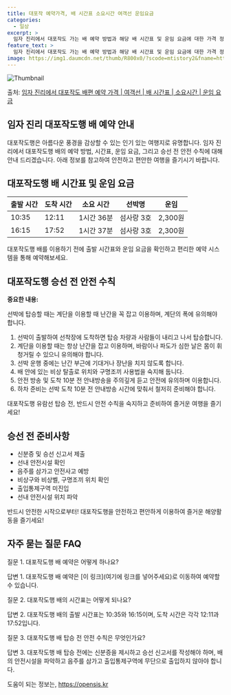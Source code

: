 ```yaml
---
title: 대포작 예약가격, 배 시간표 소요시간 여객선 운임요금
categories:
  - 일상
excerpt: >
  임자 진리에서 대포작도 가는 배 예약 방법과 해당 배 시간표 및 운임 요금에 대한 가격 정보를 안내 드리겠습니다. 안전하고 재밋는 대포작도행 여행을 위해 아래 정보 참고하시기 바랍니다. 대포작도행 배편 예약하기 👈 클릭임자 진리에서 대포작도행 배 시간표출발 시간도착 시간소요 시간선박명요금10:3512:111시간 36분섬사랑 3호2,300원16:1517:521시간 37분섬사랑 3호2,300원대포작도행 배편 예약하기 👈 클릭임자 진리에서 대포작도행 여객선 탑승 시 이용수칙임자 진리에서 대포작도행 배 출항시간을 확인하고 출항 시간에 맞춰 매표소로 가서 충분한 여유시간을 갖도록 합니다. 중요한 내용: 선박에 탑승할 때는 계단을 이용할 때 난간을 꼭 잡고 이용하며, 계단의 폭에 유의해야 합니다. 1) 선박이 출발..
feature_text: >
  임자 진리에서 대포작도 가는 배 예약 방법과 해당 배 시간표 및 운임 요금에 대한 가격 정보를 안내 드리겠습니다. 안전하고 재밋는 대포작도행 여행을 위해 아래 정보 참고하시기 바랍니다. 대포작도행 배편 예약하기 👈 클릭임자 진리에서 대포작도행 배 시간표출발 시간도착 시간소요 시간선박명요금10:3512:111시간 36분섬사랑 3호2,300원16:1517:521시간 37분섬사랑 3호2,300원대포작도행 배편 예약하기 👈 클릭임자 진리에서 대포작도행 여객선 탑승 시 이용수칙임자 진리에서 대포작도행 배 출항시간을 확인하고 출항 시간에 맞춰 매표소로 가서 충분한 여유시간을 갖도록 합니다. 중요한 내용: 선박에 탑승할 때는 계단을 이용할 때 난간을 꼭 잡고 이용하며, 계단의 폭에 유의해야 합니다. 1) 선박이 출발..
image: https://img1.daumcdn.net/thumb/R800x0/?scode=mtistory2&fname=https%3A%2F%2Fblog.kakaocdn.net%2Fdn%2FAsWWA%2FbtsHDLsiaWQ%2F7nVKvQWfZmHbrXZGlcvI01%2Fimg.webp
---
```


![Thumbnail](https://img1.daumcdn.net/thumb/R800x0/?scode=mtistory2&fname=https%3A%2F%2Fblog.kakaocdn.net%2Fdn%2FAsWWA%2FbtsHDLsiaWQ%2F7nVKvQWfZmHbrXZGlcvI01%2Fimg.webp)

<p>출처: <a href="https://opensis.kr/entry/%EC%9E%84%EC%9E%90-%EC%A7%84%EB%A6%AC%EC%97%90%EC%84%9C-%EB%8C%80%ED%8F%AC%EC%9E%91%EB%8F%84-%EB%B0%B0%ED%8E%B8-%EC%98%88%EC%95%BD-%EA%B0%80%EA%B2%A9-%EC%97%AC%EA%B0%9D%EC%84%A0-%EB%B0%B0-%EC%8B%9C%EA%B0%84%ED%91%9C-%EC%86%8C%EC%9A%94%EC%8B%9C%EA%B0%84-%EC%9A%B4%EC%9E%84-%EC%9A%94%EA%B8%88" rel="dofollow">임자 진리에서 대포작도 배편 예약 가격 | 여객선 | 배 시간표 | 소요시간 | 운임 요금</a> </p>

## 임자 진리 대포작도행 배 예약 안내

대포작도행은 아름다운 풍경을 감상할 수 있는 인기 있는 여행지로 유명합니다. 임자 진리에서 대포작도행 배의 예약 방법, 시간표, 운임 요금,
그리고 승선 전 안전 수칙에 대해 안내 드리겠습니다. 아래 정보를 참고하여 안전하고 편안한 여행을 즐기시기 바랍니다.

## 대포작도행 배 시간표 및 운임 요금

**출발 시간** | **도착 시간** | **소요 시간** | **선박명** | **운임**  
---|---|---|---|---  
10:35 | 12:11 | 1시간 36분 | 섬사랑 3호 | 2,300원  
16:15 | 17:52 | 1시간 37분 | 섬사랑 3호 | 2,300원  
  
대포작도행 배를 이용하기 전에 출발 시간표와 운임 요금을 확인하고 편리한 예약 시스템을 통해 예약해보세요.

## 대포작도행 승선 전 안전 수칙

**중요한 내용:**

선박에 탑승할 때는 계단을 이용할 때 난간을 꼭 잡고 이용하며, 계단의 폭에 유의해야 합니다.

  1. 선박이 출발하여 선착장에 도착하면 탑승 차량과 사람들이 내리고 나서 탑승합니다.
  2. 계단을 이용할 때는 항상 난간을 잡고 이용하며, 바람이나 파도가 심한 날은 몸이 휘청거릴 수 있으니 유의해야 합니다.
  3. 선박 운행 중에는 난간 부근에 기대거나 장난을 치지 않도록 합니다.
  4. 배 안에 있는 비상 탈출로 위치와 구명조끼 사용법을 숙지해 둡니다.
  5. 안전 방송 및 도착 10분 전 안내방송을 주의깊게 듣고 안전에 유의하며 이용합니다.
  6. 하차 준비는 선박 도착 10분 전 안내방송 시간에 맞춰서 철저히 준비해야 합니다.

대포작도행 유람선 탑승 전, 반드시 안전 수칙을 숙지하고 준비하여 즐거운 여행을 즐기세요!

## 승선 전 준비사항

  * 신분증 및 승선 신고서 제출
  * 선내 안전시설 확인
  * 음주를 삼가고 안전사고 예방
  * 비상구와 비상벨, 구명조끼 위치 확인
  * 출입통제구역 미진입
  * 선내 안전시설 위치 파악

반드시 안전한 시작으로부터! 대포작도행을 안전하고 편안하게 이용하여 즐거운 해양활동을 즐기세요!

## 자주 묻는 질문 FAQ

질문 1. 대포작도행 배 예약은 어떻게 하나요?

답변 1. 대포작도행 배 예약은 [이 링크](여기에 링크를 넣어주세요)로 이동하여 예약할 수 있습니다.

질문 2. 대포작도행 배의 시간표는 어떻게 되나요?

답변 2. 대포작도행 배의 출발 시간표는 10:35와 16:15이며, 도착 시간은 각각 12:11과 17:52입니다.

질문 3. 대포작도행 배 탑승 전 안전 수칙은 무엇인가요?

답변 3. 대포작도행 배 탑승 전에는 신분증을 제시하고 승선 신고서를 작성해야 하며, 배의 안전시설을 파악하고 음주를 삼가고 출입통제구역에
무단으로 출입하지 않아야 합니다.

 

도움이 되는 정보는, <a href="https://opensis.kr" rel="dofollow">https://opensis.kr</a>


